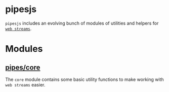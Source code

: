 # pipesjs

`pipesjs` includes an evolving bunch of modules of utilities and helpers for [`web streams`](https://streams.spec.whatwg.org).

# Modules

## [pipes/core](http://pipes.js.org/core)

The `core` module contains some basic utility functions to make working with `web streams` easier.
